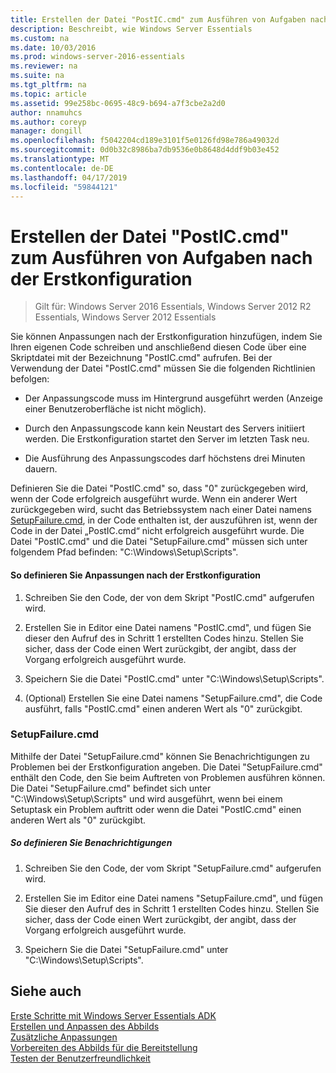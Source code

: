 ```yaml
---
title: Erstellen der Datei "PostIC.cmd" zum Ausführen von Aufgaben nach der Erstkonfiguration
description: Beschreibt, wie Windows Server Essentials
ms.custom: na
ms.date: 10/03/2016
ms.prod: windows-server-2016-essentials
ms.reviewer: na
ms.suite: na
ms.tgt_pltfrm: na
ms.topic: article
ms.assetid: 99e258bc-0695-48c9-b694-a7f3cbe2a2d0
author: nnamuhcs
ms.author: coreyp
manager: dongill
ms.openlocfilehash: f5042204cd189e3101f5e0126fd98e786a49032d
ms.sourcegitcommit: 0d0b32c8986ba7db9536e0b8648d4ddf9b03e452
ms.translationtype: MT
ms.contentlocale: de-DE
ms.lasthandoff: 04/17/2019
ms.locfileid: "59844121"
---
```

# <a name="create-the-posticcmd-file-for-running-post-initial-configuration-tasks"></a>Erstellen der Datei "PostIC.cmd" zum Ausführen von Aufgaben nach der Erstkonfiguration

>Gilt für: Windows Server 2016 Essentials, Windows Server 2012 R2 Essentials, Windows Server 2012 Essentials

Sie können Anpassungen nach der Erstkonfiguration hinzufügen, indem Sie Ihren eigenen Code schreiben und anschließend diesen Code über eine Skriptdatei mit der Bezeichnung "PostIC.cmd" aufrufen. Bei der Verwendung der Datei "PostIC.cmd" müssen Sie die folgenden Richtlinien befolgen:  
  
-   Der Anpassungscode muss im Hintergrund ausgeführt werden (Anzeige einer Benutzeroberfläche ist nicht möglich).  
  
-   Durch den Anpassungscode kann kein Neustart des Servers initiiert werden. Die Erstkonfiguration startet den Server im letzten Task neu.  
  
-   Die Ausführung des Anpassungscodes darf höchstens drei Minuten dauern.  
  
 Definieren Sie die Datei "PostIC.cmd" so, dass "0" zurückgegeben wird, wenn der Code erfolgreich ausgeführt wurde. Wenn ein anderer Wert zurückgegeben wird, sucht das Betriebssystem nach einer Datei namens [SetupFailure.cmd](Create-the-PostIC.cmd-File-for-Running-Post-Initial-Configuration-Tasks.md#BKMK_SetupFailure), in der Code enthalten ist, der auszuführen ist, wenn der Code in der Datei „PostIC.cmd“ nicht erfolgreich ausgeführt wurde. Die Datei "PostIC.cmd" und die Datei "SetupFailure.cmd" müssen sich unter folgendem Pfad befinden: "C:\Windows\Setup\Scripts".  
  
#### <a name="to-define-post-initial-configuration-customizations"></a>So definieren Sie Anpassungen nach der Erstkonfiguration  
  
1.  Schreiben Sie den Code, der von dem Skript "PostIC.cmd" aufgerufen wird.  
  
2.  Erstellen Sie in Editor eine Datei namens "PostIC.cmd", und fügen Sie dieser den Aufruf des in Schritt 1 erstellten Codes hinzu. Stellen Sie sicher, dass der Code einen Wert zurückgibt, der angibt, dass der Vorgang erfolgreich ausgeführt wurde.  
  
3.  Speichern Sie die Datei "PostIC.cmd" unter "C:\Windows\Setup\Scripts".  
  
4.  (Optional) Erstellen Sie eine Datei namens "SetupFailure.cmd", die Code ausführt, falls "PostIC.cmd" einen anderen Wert als "0" zurückgibt.  
  
###  <a name="BKMK_SetupFailure"></a> SetupFailure.cmd  
 Mithilfe der Datei "SetupFailure.cmd" können Sie Benachrichtigungen zu Problemen bei der Erstkonfiguration angeben. Die Datei "SetupFailure.cmd" enthält den Code, den Sie beim Auftreten von Problemen ausführen können. Die Datei "SetupFailure.cmd" befindet sich unter "C:\Windows\Setup\Scripts" und wird ausgeführt, wenn bei einem Setuptask ein Problem auftritt oder wenn die Datei "PostIC.cmd" einen anderen Wert als "0" zurückgibt.  
  
##### <a name="to-define-notifications"></a>So definieren Sie Benachrichtigungen  
  
1.  Schreiben Sie den Code, der vom Skript "SetupFailure.cmd" aufgerufen wird.  
  
2.  Erstellen Sie im Editor eine Datei namens "SetupFailure.cmd", und fügen Sie dieser den Aufruf des in Schritt 1 erstellten Codes hinzu. Stellen Sie sicher, dass der Code einen Wert zurückgibt, der angibt, dass der Vorgang erfolgreich ausgeführt wurde.  
  
3.  Speichern Sie die Datei "SetupFailure.cmd" unter "C:\Windows\Setup\Scripts".  
  
## <a name="see-also"></a>Siehe auch  
 [Erste Schritte mit Windows Server Essentials ADK](Getting-Started-with-the-Windows-Server-Essentials-ADK.md)   
 [Erstellen und Anpassen des Abbilds](Creating-and-Customizing-the-Image.md)   
 [Zusätzliche Anpassungen](Additional-Customizations.md)   
 [Vorbereiten des Abbilds für die Bereitstellung](Preparing-the-Image-for-Deployment.md)   
 [Testen der Benutzerfreundlichkeit](Testing-the-Customer-Experience.md)